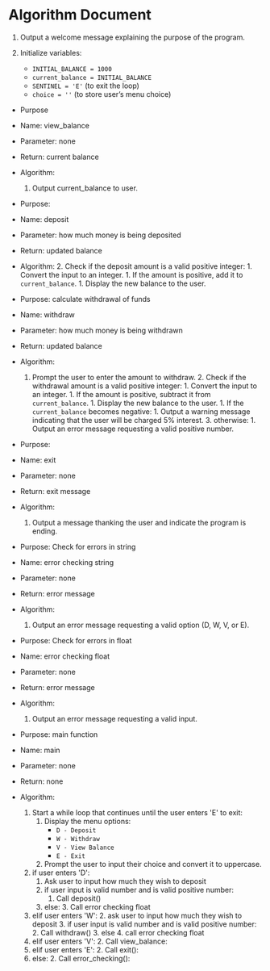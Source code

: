 # Algorithm Document

1. Output a welcome message explaining the purpose of the program.

2. Initialize variables:
    - `INITIAL_BALANCE = 1000`
    - `current_balance = INITIAL_BALANCE`
    - `SENTINEL = 'E'` (to exit the loop)
    - `choice = ''` (to store user’s menu choice)

- Purpose
- Name: view_balance
- Parameter: none
- Return: current balance
- Algorithm:
  1. Output current_balance to user.

- Purpose: 
- Name: deposit 
- Parameter: how much money is being deposited
- Return: updated balance
- Algorithm:
    2. Check if the deposit amount is a valid positive integer:
        1. Convert the input to an integer.
        1. If the amount is positive, add it to `current_balance`.
        1. Display the new balance to the user.
       

- Purpose: calculate withdrawal of funds 
- Name: withdraw
- Parameter: how much money is being withdrawn
- Return: updated balance
- Algorithm:
   1. Prompt the user to enter the amount to withdraw.
       2. Check if the withdrawal amount is a valid positive integer:
            1. Convert the input to an integer.
            1. If the amount is positive, subtract it from `current_balance`.
            1. Display the new balance to the user.
            1. If the `current_balance` becomes negative:
                 1.  Output a warning message indicating that the user will be charged 5% interest.
          3. otherwise:
             1. Output an error message requesting a valid positive number.

- Purpose:
- Name: exit
- Parameter: none
- Return: exit message
- Algorithm:
    1. Output a message thanking the user and indicate the program is ending.

- Purpose: Check for errors in string 
- Name: error checking string 
- Parameter: none
- Return: error message
- Algorithm: 
  1. Output an error message requesting a valid option (D, W, V, or E). 

- Purpose: Check for errors in float 
- Name: error checking float 
- Parameter: none
- Return: error message
- Algorithm: 
  1. Output an error message requesting a valid input.

- Purpose: main function
- Name: main
- Parameter: none
- Return: none
- Algorithm:
    1. Start a while loop that continues until the user enters 'E' to exit:
       1. Display the menu options:
           - `D - Deposit`
           - `W - Withdraw`
           - `V - View Balance`
           - `E - Exit`
       2. Prompt the user to input their choice and convert it to uppercase.
    1. if user enters 'D':
       1. Ask user to input how much they wish to deposit
       2. if user input is valid number and is valid positive number:
          1. Call deposit()
       2. else: 
          3. Call error checking float
    1. elif user enters 'W':
       2. ask user to input how much they wish to deposit
       3. if user input is valid number and is valid positive number:
           2. Call withdraw()
       3. else 
          4. call error checking float
    1. elif user enters 'V':
       2. Call view_balance:
    1. elif user enters 'E':
       2. Call exit():
    1. else:
       2. Call error_checking():